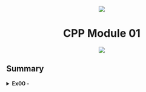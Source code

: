 <p align="center">
    <img src="https://www.42porto.com/wp-content/uploads/2024/08/42-Porto-Horizontal.png"/>
</p>
<h1 align="center">CPP Module 01</h1>
<p align="center">
    <img src="https://github.com/user-attachments/assets/123c3d97-b5e6-4227-9891-3de007036138"/>
</p>

## Summary


<details>
<summary><b>Ex00 -</b></summary>
<p align="center">
    <img src="https://github.com/user-attachments/assets/4a4e375f-6e97-4183-b146-522defda271e" height="200"/>
</p>


<details>
<summary><b>Ex01 - </b></summary>
<p align="center">
    <img src="https://github.com/user-attachments/assets/316cc0a3-66cd-4e3c-b1dc-b39cc7a3aea3" height="200"/>
</p>

</details>

<details>
<summary><b>Ex02 - </b></summary>
<p align="center">
    <img src="https://github.com/user-attachments/assets/71057245-64c7-407b-96ca-68ebd314221a" height="200"/>
</p>

</ul>
</details>